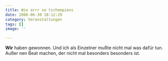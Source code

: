 ```yaml
---
title: Wie arrr se tschempiens
date: 2006-06-30 18:12:29
category: Veranstaltungen
tags: []
image: ''

---
```


**Wir** haben gewonnen. Und ich als Einzelner mußte nicht mal was dafür tun. Außer nen Beat machen, der nicht mal besonders besonders ist.
